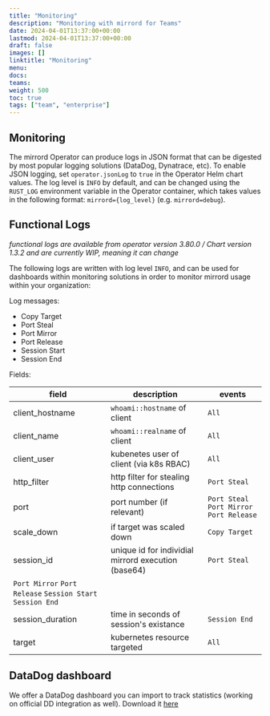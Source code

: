 ```yaml
---
title: "Monitoring"
description: "Monitoring with mirrord for Teams"
date: 2024-04-01T13:37:00+00:00
lastmod: 2024-04-01T13:37:00+00:00
draft: false
images: []
linktitle: "Monitoring"
menu:
docs:
teams:
weight: 500
toc: true
tags: ["team", "enterprise"]
---
```


## Monitoring

The mirrord Operator can produce logs in JSON format that can be digested by most popular logging solutions (DataDog, Dynatrace, etc).
To enable JSON logging, set `operator.jsonLog` to `true` in the Operator Helm chart values.
The log level is `INFO` by default, and can be changed using the `RUST_LOG` environment variable in the Operator container, which takes values in the following format: `mirrord={log_level}` (e.g. `mirrord=debug`).

## Functional Logs

_functional logs are available from operator version 3.80.0 / Chart version 1.3.2 and are currently WIP, meaning it can change_

The following logs are written with log level `INFO`, and can be used for dashboards within monitoring solutions in order to monitor mirrord usage within your organization:

Log messages:
- Copy Target
- Port Steal
- Port Mirror
- Port Release
- Session Start
- Session End

Fields:

|field|description|events|
|---|---|---|
|client_hostname|`whoami::hostname` of client|`All`|
|client_name|`whoami::realname` of client|`All`|
|client_user|kubenetes user of client (via k8s RBAC)|`All`|
|http_filter|http filter for stealing http connections|`Port Steal`|
|port|port number (if relevant)|`Port Steal` `Port Mirror` `Port Release`|
|scale_down|if target was scaled down|`Copy Target`|
|session_id|unique id for individial mirrord execution (base64)|`Port Steal`
`Port Mirror` `Port Release` `Session Start` `Session End`|
|session_duration|time in seconds of session's existance|`Session End`|
|target|kubernetes resource targeted|`All`|


## DataDog dashboard

We offer a DataDog dashboard you can import to track statistics (working on official DD integration as well).
Download it <a href="/Mirrord_Operator_Dashboard.json" download>here</a>